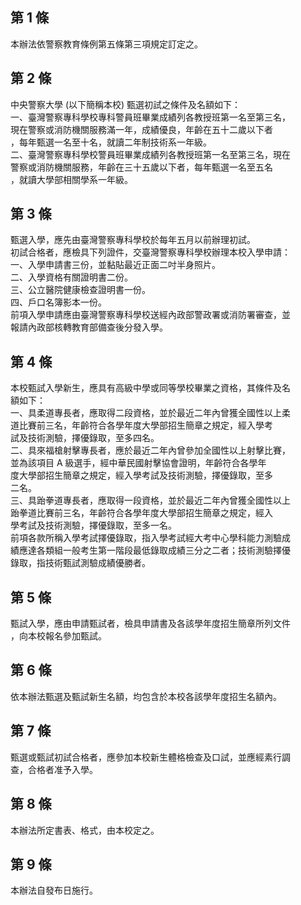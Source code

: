 第 1 條
-------
本辦法依警察教育條例第五條第三項規定訂定之。

第 2 條
-------
中央警察大學 (以下簡稱本校) 甄選初試之條件及名額如下：  
一、臺灣警察專科學校專科警員班畢業成績列各教授班第一名至第三名，  
    現在警察或消防機關服務滿一年，成績優良，年齡在五十二歲以下者  
    ，每年甄選一名至十名，就讀二年制技術系一年級。  
二、臺灣警察專科學校警員班畢業成績列各教授班第一名至第三名，現在  
    警察或消防機關服務，年齡在三十五歲以下者，每年甄選一名至五名  
    ，就讀大學部相關學系一年級。

第 3 條
-------
甄選入學，應先由臺灣警察專科學校於每年五月以前辦理初試。  
初試合格者，應檢具下列證件，交臺灣警察專科學校辦理本校入學申請：  
一、入學申請書三份，並黏貼最近正面二吋半身照片。  
二、入學資格有關證明書二份。  
三、公立醫院健康檢查證明書一份。  
四、戶口名簿影本一份。  
前項入學申請應由臺灣警察專科學校送經內政部警政署或消防署審查，並  
報請內政部核轉教育部備查後分發入學。

第 4 條
-------
本校甄試入學新生，應具有高級中學或同等學校畢業之資格，其條件及名  
額如下：  
一、具柔道專長者，應取得二段資格，並於最近二年內曾獲全國性以上柔  
    道比賽前三名，年齡符合各學年度大學部招生簡章之規定，經入學考  
    試及技術測驗，擇優錄取，至多四名。  
二、具來福槍射擊專長者，應於最近二年內曾參加全國性以上射擊比賽，  
    並為該項目 A  級選手，經中華民國射擊協會證明，年齡符合各學年  
    度大學部招生簡章之規定，經入學考試及技術測驗，擇優錄取，至多  
    二名。  
三、具跆拳道專長者，應取得一段資格，並於最近二年內曾獲全國性以上  
    跆拳道比賽前三名，年齡符合各學年度大學部招生簡章之規定，經入  
    學考試及技術測驗，擇優錄取，至多一名。  
前項各款所稱入學考試擇優錄取，指入學考試經大考中心學科能力測驗成  
績應達各類組一般考生第一階段最低錄取成績三分之二者；技術測驗擇優  
錄取，指技術甄試測驗成績優勝者。

第 5 條
-------
甄試入學，應由申請甄試者，檢具申請書及各該學年度招生簡章所列文件  
，向本校報名參加甄試。

第 6 條
-------
依本辦法甄選及甄試新生名額，均包含於本校各該學年度招生名額內。

第 7 條
-------
甄選或甄試初試合格者，應參加本校新生體格檢查及口試，並應經素行調  
查，合格者准予入學。

第 8 條
-------
本辦法所定書表、格式，由本校定之。

第 9 條
-------
本辦法自發布日施行。

